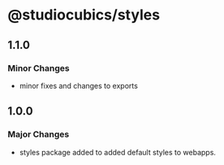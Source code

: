 # @studiocubics/styles

## 1.1.0

### Minor Changes

- minor fixes and changes to exports

## 1.0.0

### Major Changes

- styles package added to added default styles to webapps.
